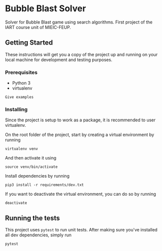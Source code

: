 # Bubble Blast Solver

Solver for Bubble Blast game using search algorithms. First project of the IART course unit of MIEIC-FEUP.

## Getting Started

These instructions will get you a copy of the project up and running on your local machine for development and testing purposes.

### Prerequisites

* Python 3
* virtualenv

```
Give examples
```

### Installing

Since the project is setup to work as a package, it is recommended to user virtualenv.

On the root folder of the project, start by creating a virtual environment by running 

```
virtualenv venv
```

And then activate it using

```
source venv/bin/activate
```

Install dependencies by running

```
pip3 install -r requirements/dev.txt
```

If you want to deactivate the virtual environment, you can do so by running

```
deactivate
```

## Running the tests

This project uses `pytest` to run unit tests. After making sure you've installed all dev dependencies, simply run

```
pytest
```
